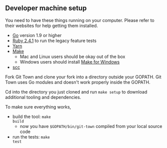## Developer machine setup

You need to have these things running on your computer. Please refer to their
websites for help getting them installed.

- [Go](https://golang.org) version 1.9 or higher
- [Ruby 2.4.1](https://www.ruby-lang.org/en/documentation/installation) to run
  the legacy feature tests
- [Yarn](https://yarnpkg.com/)
- [Make](https://www.gnu.org/software/make)
  - Mac and Linux users should be okay out of the box
  - Windows users should install
    [Make for Windows](http://gnuwin32.sourceforge.net/packages/make.htm)
- [scc](https://github.com/boyter/scc)

Fork Git Town and clone your fork into a directory outside your GOPATH. Git Town
uses Go modules and doesn't work properly inside the GOPATH.

Cd into the directory you just cloned and run
<code textrun="verify-make-command">make setup</code> to download additional
tooling and dependencies.

To make sure everything works,

- build the tool: <code textrun="verify-make-command">make build</code>
  - now you have `$GOPATH/bin/git-town` compiled from your local source code
- run the tests: <code textrun="verify-make-command">make test</code>
